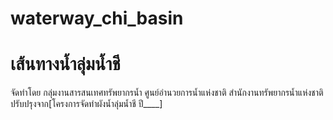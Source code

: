 # waterway_chi_basin
# เส้นทางน้ำลุ่มน้ำชี

จัดทำโดย กลุ่มงานสารสนเทศทรัพยากรน้ำ ศูนย์อำนวยการน้ำแห่งชาติ สำนักงานทรัพยากรน้ำแห่งชาติ
ปรับปรุงจาก[โครงการจัดทำผังน้ำลุ่มน้ำชี ปี____]

